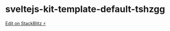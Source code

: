 # sveltejs-kit-template-default-tshzgg

[Edit on StackBlitz ⚡️](https://stackblitz.com/edit/sveltejs-kit-template-default-tshzgg)